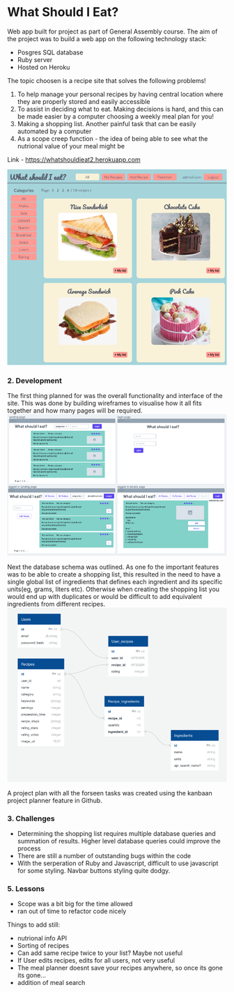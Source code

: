 # What Should I Eat?

Web app built for project as part of General Assembly course. The aim of the project was to build a web app on the following technology stack:
- Posgres SQL database
- Ruby server
- Hosted on Heroku

The topic choosen is a recipe site that solves the following problems!
1. To help manage your personal recipes by having central location where they are properly stored and easily accessible
2. To assist in deciding what to eat. Making decisions is hard, and this can be made easier by a computer choosing a weekly meal plan for you!
3. Making a shopping list. Another painful task that can be easily automated by a computer
4. As a scope creep function - the idea of being able to see what the nutrional value of your meal might be

Link - https://whatshouldieat2.herokuapp.com

![alt text](https://raw.githubusercontent.com/StephenDeVaux/what_should_I_eat/main/public/images/website.png)

### 2. Development

The first thing planned for was the overall functionality and interface of the site. This was done by building wireframes to visualise how it all fits together and how many pages will be required. 
![alt text](https://raw.githubusercontent.com/StephenDeVaux/what_should_I_eat/main/public/images/wireframes.png)

Next the database schema was outlined. As one fo the important features was to be able to create a shopping list, this resulted in the need to have a single global list of ingredients that defines each ingredient and its specific units(eg, grams, liters etc). Otherwise when creating the shopping list you would end up with duplicates or would be difficult to add equivalent ingredients from different recipes. 
![alt text](https://raw.githubusercontent.com/StephenDeVaux/what_should_I_eat/main/public/images/databaseSchema.png)

A project plan with all the forseen tasks was created using the kanbaan project planner feature in Github. 

### 3. Challenges
- Determining the shopping list requires multiple database queries and summation of results. Higher level database queries could improve the process
- There are still a number of outstanding bugs within the code
- With the serperation of Ruby and Javascript, difficult to use javascript for some styling. Navbar buttons styling quite dodgy.

### 5. Lessons
- Scope was a bit big for the time allowed
- ran out of time to refactor code nicely

Things to add still:
 - nutrional info API 
 - Sorting of recipes
 - Can add same recipe twice to your list? Maybe not useful
 - If User edits recipes, edits for all users, not very useful
 - The meal planner doesnt save your recipes anywhere, so once its gone its gone... 
 - addition of meal search


